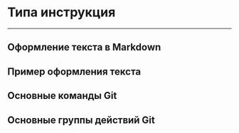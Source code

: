 # **Типа инструкция** 
-------

## **Оформление текста в Markdown**

## **Пример оформления текста**

## **Основные команды Git**

## **Основные группы действий Git**